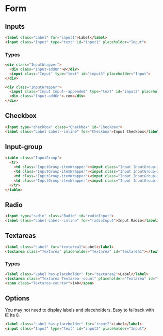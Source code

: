 # Form

## Inputs

```html
<label class="Label" for="input1">Label</label>
<input class="Input" type="text" id="input1" placeholder="Input">
```

### Types

```html
<div class="InputWrapper">
  <div class="Input-addOn">@</div>
  <input class="Input" type="text" id="input3" placeholder="Input">
</div>
```

```html
<div class="InputWrapper">
  <input class="Input Input--appended" type="text" id="input3" placeholder="Input">
  <div class="Input-addOn">.com</div>
</div>
```

## Checkbox

```html
<input type="checkbox" class="Checkbox" id="Checkbox">
<label class="Label Label--inline" for="Checkbox">Input Checkbox</label>
```

## Input-group

```html
<table class="InputGroup">
  <tr>
    <td class="InputGroup-itemWrapper"><input class="Input InputGroup-item" id="InputGrouped1" placeholder="input"></td>
    <td class="InputGroup-itemWrapper"><input class="Input InputGroup-item" id="InputGrouped2" placeholder="input"></td>
    <td class="InputGroup-itemWrapper"><input class="Input InputGroup-item" id="InputGrouped3" placeholder="input"></td>
    <td class="InputGroup-itemWrapper"><input class="Input InputGroup-item" id="InputGrouped4" placeholder="input"></td>
  </tr>
</table>
```

## Radio

```html
<input type="radio" class="Radio" id="radioInput">
<label class="Label Label--inline" for="radioInput">Input Radio</label>
```


## Textareas

```html
<label class="Label" for="textarea1">Label</label>
<textarea class="Textarea" placeholder="Textarea" id="textarea1"></textarea>
```

### Types

```html
<label class="Label has-placeholder" for="textarea2">Label</label>
<textarea class="Textarea Textarea--count" placeholder="Textarea" id="textarea2"></textarea>
<span class="Textarea-counter">140</span>
```

## Options

You may not need to display labels and placeholders. Easy to fallback with IE lte 8.
```html
<label class="Label has-placeholder" for="input2">Label</label>
<input class="Input" type="text" id="input2" placeholder="Input">
```
